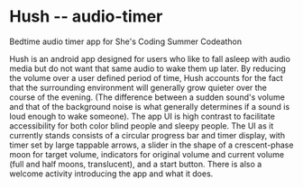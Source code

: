# Hush -- audio-timer
Bedtime audio timer app for She's Coding Summer Codeathon

Hush is an android app designed for users who like to fall asleep with audio media but do not want that same audio to wake them up later.  By reducing the volume over a user defined period of time, Hush accounts for the fact that the surrounding environment will generally grow quieter over the course of the evening.  (The difference between a sudden sound's volume and that of the background noise is what generally determines if a sound is loud enough to wake someone).  The app UI is high contrast to facilitate accessibility for both color blind people and sleepy people.  The UI as it currently stands consists of a circular progress bar and timer display, with timer set by large tappable arrows, a slider in the shape of a crescent-phase moon for target volume, indicators for original volume and current volume (full and half moons, translucent), and a start button.  There is also a welcome activity introducing the app and what it does.
